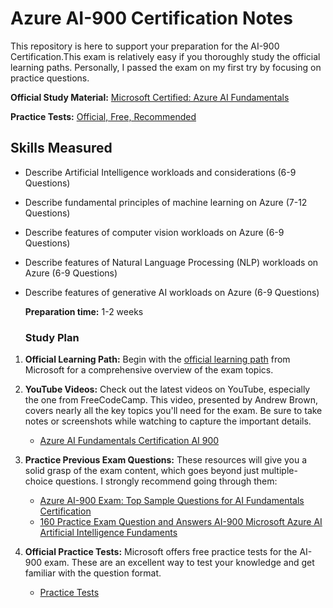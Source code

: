 # Azure AI-900 Certification Notes 
This repository is here to support your preparation for the AI-900 Certification.This exam is relatively easy if you thoroughly study the official learning paths. Personally, I passed the exam on my first try by focusing on practice questions.

**Official Study Material:** [Microsoft Certified: Azure AI Fundamentals](https://learn.microsoft.com/en-us/credentials/certifications/azure-ai-fundamentals)

**Practice Tests:** [Official, Free, Recommended](https://learn.microsoft.com/en-us/credentials/certifications/azure-ai-fundamentals/?practice-assessment-type=certification#certification-practice-for-the-exam)

## Skills Measured

- Describe Artificial Intelligence workloads and considerations (6-9 Questions)
- Describe fundamental principles of machine learning on Azure (7-12 Questions)
- Describe features of computer vision workloads on Azure  (6-9 Questions)
- Describe features of Natural Language Processing (NLP) workloads on Azure (6-9 Questions)
- Describe features of generative AI workloads on Azure (6-9 Questions)

  **Preparation time:** 1-2 weeks

  ### Study Plan

1. **Official Learning Path:** Begin with the [official learning path](https://docs.microsoft.com/en-us/learn/certifications/exams/ai-900) from Microsoft for a comprehensive overview of the exam topics.
2. **YouTube Videos:** Check out the latest videos on YouTube, especially the one from FreeCodeCamp. This video, presented by Andrew Brown, covers nearly all the key topics you'll need for the exam. Be sure to take notes or screenshots while watching to capture the important details.
   - [Azure AI Fundamentals Certification AI 900](https://www.youtube.com/watch?v=hHjmr_YOqnU)

3. **Practice Previous Exam Questions:** These resources will give you a solid grasp of the exam content, which goes beyond just multiple-choice questions. I strongly recommend going through them:
   - [Azure AI-900 Exam: Top Sample Questions for AI Fundamentals Certification](https://www.youtube.com/watch?v=edEfRpQSjXs)
   - [160 Practice Exam Question and Answers AI-900 Microsoft Azure AI Artificial Intelligence Fundaments](https://www.youtube.com/watch?v=7j1C41LbNYk)

4. **Official Practice Tests:** Microsoft offers free practice tests for the AI-900 exam. These are an excellent way to test your knowledge and get familiar with the question format.
   - [Practice Tests](https://learn.microsoft.com/en-us/credentials/certifications/azure-ai-fundamentals/?practice-assessment-type=certification#certification-practice-for-the-exam)

